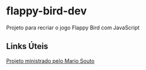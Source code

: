 # flappy-bird-dev
Projeto para recriar o jogo Flappy Bird com JavaScript

## Links Úteis
[Projeto ministrado pelo Mario Souto](https://www.youtube.com/c/DevSoutinho)
